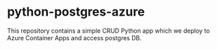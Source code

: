 # python-postgres-azure
This repository contains a simple CRUD Python app which we deploy to Azure Container Apps and access postgres DB.


